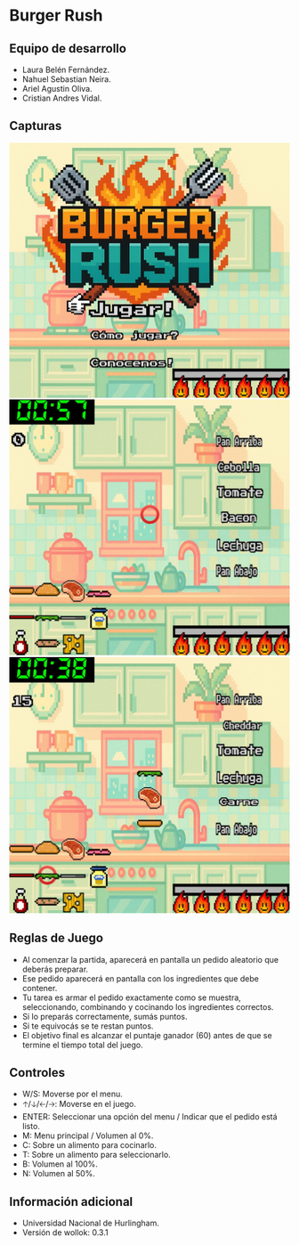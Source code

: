 # Burger Rush

## Equipo de desarrollo

- Laura Belén Fernández.
- Nahuel Sebastian Neira.
- Ariel Agustin Oliva.
- Cristian Andres Vidal.

## Capturas

<img src="assets/captura1.jpg" width=900 />
<img src="assets/captura2.jpg" width=900 />
<img src="assets/captura3.jpg" width=900 />


## Reglas de Juego

- Al comenzar la partida, aparecerá en pantalla un pedido aleatorio que deberás preparar.
- Ese pedido aparecerá en pantalla con los ingredientes que debe contener.
- Tu tarea es armar el pedido exactamente como se muestra, seleccionando, combinando y cocinando los ingredientes correctos.
- Si lo preparás correctamente, sumás puntos.
- Si te equivocás se te restan puntos.
- El objetivo final es alcanzar el puntaje ganador (60) antes de que se termine el tiempo total del juego.

## Controles

- W/S: Moverse por el menu.
- 🡡/🡣/🡠/🡢: Moverse en el juego.
- ENTER: Seleccionar una opción del menu / Indicar que el pedido está listo.
- M: Menu principal / Volumen al 0%.
- C: Sobre un alimento para cocinarlo.
- T: Sobre un alimento para seleccionarlo.
- B: Volumen al 100%.
- N: Volumen al 50%.

## Información adicional

- Universidad Nacional de Hurlingham.
- Versión de wollok: 0.3.1
